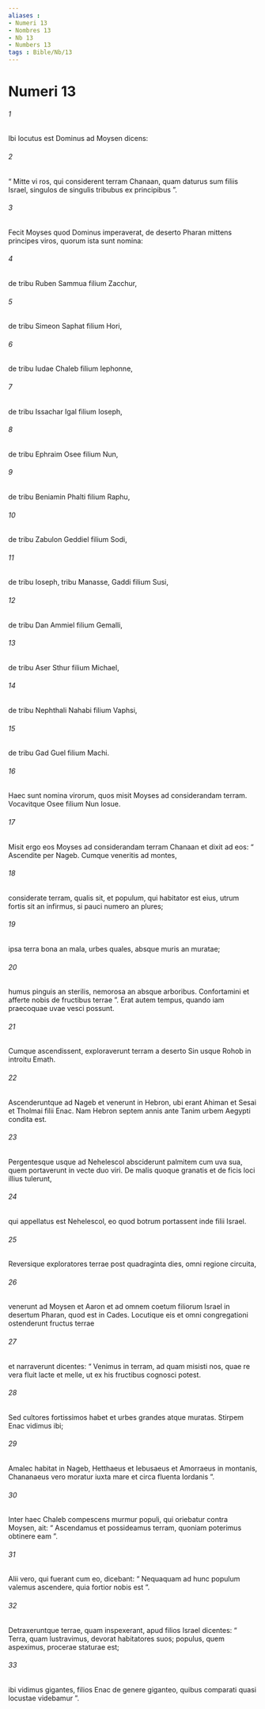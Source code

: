```yaml
---
aliases : 
- Numeri 13
- Nombres 13
- Nb 13
- Numbers 13
tags : Bible/Nb/13
---
```


# Numeri 13

###### 1
Ibi locutus est Dominus ad Moysen dicens: 
###### 2
“ Mitte vi ros, qui considerent terram Chanaan, quam daturus sum filiis Israel, singulos de singulis tribubus ex principibus ”.
###### 3
Fecit Moyses quod Dominus imperaverat, de deserto Pharan mittens principes viros, quorum ista sunt nomina: 
###### 4
de tribu Ruben Sammua filium Zacchur, 
###### 5
de tribu Simeon Saphat filium Hori, 
###### 6
de tribu Iudae Chaleb filium Iephonne, 
###### 7
de tribu Issachar Igal filium Ioseph, 
###### 8
de tribu Ephraim Osee filium Nun, 
###### 9
de tribu Beniamin Phalti filium Raphu, 
###### 10
de tribu Zabulon Geddiel filium Sodi, 
###### 11
de tribu Ioseph, tribu Manasse, Gaddi filium Susi, 
###### 12
de tribu Dan Ammiel filium Gemalli, 
###### 13
de tribu Aser Sthur filium Michael, 
###### 14
de tribu Nephthali Nahabi filium Vaphsi, 
###### 15
de tribu Gad Guel filium Machi. 
###### 16
Haec sunt nomina virorum, quos misit Moyses ad considerandam terram. Vocavitque Osee filium Nun Iosue.
###### 17
Misit ergo eos Moyses ad considerandam terram Chanaan et dixit ad eos: “ Ascendite per Nageb. Cumque veneritis ad montes, 
###### 18
considerate terram, qualis sit, et populum, qui habitator est eius, utrum fortis sit an infirmus, si pauci numero an plures; 
###### 19
ipsa terra bona an mala, urbes quales, absque muris an muratae; 
###### 20
humus pinguis an sterilis, nemorosa an absque arboribus. Confortamini et afferte nobis de fructibus terrae ”. Erat autem tempus, quando iam praecoquae uvae vesci possunt.
###### 21
Cumque ascendissent, exploraverunt terram a deserto Sin usque Rohob in introitu Emath. 
###### 22
Ascenderuntque ad Nageb et venerunt in Hebron, ubi erant Ahiman et Sesai et Tholmai filii Enac. Nam Hebron septem annis ante Tanim urbem Aegypti condita est. 
###### 23
Pergentesque usque ad Nehelescol absciderunt palmitem cum uva sua, quem portaverunt in vecte duo viri. De malis quoque granatis et de ficis loci illius tulerunt, 
###### 24
qui appellatus est Nehelescol, eo quod botrum portassent inde filii Israel. 
###### 25
Reversique exploratores terrae post quadraginta dies, omni regione circuita, 
###### 26
venerunt ad Moysen et Aaron et ad omnem coetum filiorum Israel in desertum Pharan, quod est in Cades. Locutique eis et omni congregationi ostenderunt fructus terrae 
###### 27
et narraverunt dicentes: “ Venimus in terram, ad quam misisti nos, quae re vera fluit lacte et melle, ut ex his fructibus cognosci potest. 
###### 28
Sed cultores fortissimos habet et urbes grandes atque muratas. Stirpem Enac vidimus ibi; 
###### 29
Amalec habitat in Nageb, Hetthaeus et Iebusaeus et Amorraeus in montanis, Chananaeus vero moratur iuxta mare et circa fluenta Iordanis ”.
###### 30
Inter haec Chaleb compescens murmur populi, qui oriebatur contra Moysen, ait: “ Ascendamus et possideamus terram, quoniam poterimus obtinere eam ”. 
###### 31
Alii vero, qui fuerant cum eo, dicebant: “ Nequaquam ad hunc populum valemus ascendere, quia fortior nobis est ”. 
###### 32
Detraxeruntque terrae, quam inspexerant, apud filios Israel dicentes: “ Terra, quam lustravimus, devorat habitatores suos; populus, quem aspeximus, procerae staturae est; 
###### 33
ibi vidimus gigantes, filios Enac de genere giganteo, quibus comparati quasi locustae videbamur ”.
